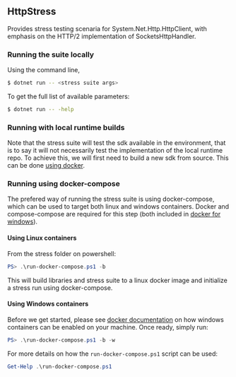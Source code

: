 ## HttpStress

Provides stress testing scenaria for System.Net.Http.HttpClient, with emphasis on the HTTP/2 implementation of SocketsHttpHandler.

### Running the suite locally

Using the command line,

```bash
$ dotnet run -- <stress suite args>
```

To get the full list of available parameters:

```bash
$ dotnet run -- -help
```

### Running with local runtime builds

Note that the stress suite will test the sdk available in the environment,
that is to say it will not necessarily test the implementation of the local runtime repo.
To achieve this, we will first need to build a new sdk from source. This can be done [using docker](https://github.com/dotnet/runtime/blob/master/eng/docker/Readme.md).

### Running using docker-compose

The prefered way of running the stress suite is using docker-compose,
which can be used to target both linux and windows containers.
Docker and compose-compose are required for this step (both included in [docker for windows](https://docs.docker.com/docker-for-windows/)).

#### Using Linux containers

From the stress folder on powershell:

```powershell
PS> .\run-docker-compose.ps1 -b
```

This will build libraries and stress suite to a linux docker image and initialize a stress run using docker-compose.

#### Using Windows containers

Before we get started, please see 
[docker documentation](https://docs.docker.com/docker-for-windows/#switch-between-windows-and-linux-containers) 
on how windows containers can be enabled on your machine.
Once ready, simply run:

```powershell
PS> .\run-docker-compose.ps1 -b -w
```

For more details on how the `run-docker-compose.ps1` script can be used:

```powershell
Get-Help .\run-docker-compose.ps1
```
